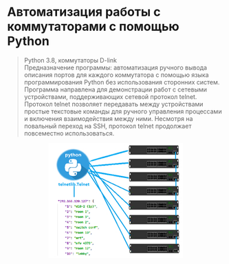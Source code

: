 # Автоматизация работы с коммутаторами с помощью Python
> Python 3.8, коммутаторы D-link <br>Предназначение программы: автоматизация ручного вывода описания портов для каждого коммутатора с помощью языка программирования Python без использования сторонних систем.<br>
Программа направлена для демонстрации работ с сетевыми устройствами, поддерживающих сетевой протокол telnet.
Протокол telnet позволяет передавать между устройствами простые текстовые команды для ручного управления процессами и включения взаимодействия между ними. Несмотря на повальный переход на SSH, протокол telnet продолжает повсеместно использоваться.<br>
<p align="center">
  <img src="https://github.com/legion088/switch-port-descriptions/blob/main/scheme.png">
</p>
